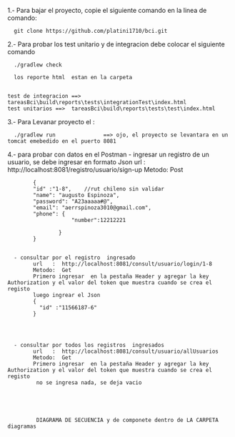  1.- Para bajar el proyecto, copie el siguiente comando en la linea de comando:
 
      git clone https://github.com/platini1710/bci.git
	  
2.-	Para probar los test unitario y de integracion debe colocar el siguiente comando

      ./gradlew check
	  
	  los reporte html  estan en la carpeta 
	  
	  
	test de integracion ==>  tareasBci\build\reports\tests\integrationTest\index.html
	test unitarios ==>  tareasBci\build\reports\tests\test\index.html
	
	 
	 
3.-	Para Levanar   proyecto el :
	  
      ./gradlew run               ==> ojo, el proyecto se levantara en un tomcat emebedido en el puerto 8081
	   
	   
4.-	para probar con datos en el Postman
      - ingresar un registro de un usuario, se debe ingresar en formato Json
			url   :  http://localhost:8081/registro/usuario/sign-up
			Metodo:  Post
			
			{
			"id" :"1-8",    //rut chileno sin validar
			"name": "augusto Espinoza",
			"password": "A23aaaaa#@",
			"email": "aerrspinoza3010@gmail.com",
			"phone": {
						"number":12212221

					}
			}
		

      - consultar por el registro  ingresado
			url   :  http://localhost:8081/consult/usuario/login/1-8
			Metodo:  Get	  
			Primero ingresar  en la pestaña Header y agregar la key Authorization y el valor del token que muestra cuando se crea el registo 
			luego ingrear el Json  
			{
			  "id" :"11566187-6"
			}
		
		
		
		
	  - consultar por todos los registros  ingresados
	  	    url   :  http://localhost:8081/consult/usuario/allUsuarios
		    Metodo:  Get	
	        Primero ingresar  en la pestaña Header y agregar la key Authorization y el valor del token que muestra cuando se crea el registo 
		     no se ingresa nada, se deja vacio
			 
			 
			 
			 
			 
			 DIAGRAMA DE SECUENCIA y de componete dentro de LA CARPETA diagramas